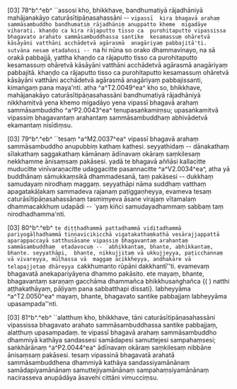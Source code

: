 [03] 78^b^.^eb^ ``assosi kho, bhikkhave, bandhumatiyā  rājadhāniyā mahājanakāyo caturāsītipāṇasahassāni -- `vipassī  kira bhagavā arahaṃ sammāsambuddho bandhumatiṃ rājadhāniṃ anuppatto kheme  migadāye viharati. khaṇḍo ca kira rājaputto tisso ca  purohitaputto vipassissa bhagavato arahato sammāsambuddhassa santike  kesamassuṃ ohāretvā kāsāyāni vatthāni acchādetvā agārasmā  anagāriyaṃ pabbajitā'ti. sutvāna nesaṃ etadahosi -- `na hi nūna  so orako dhammavinayo, na sā orakā pabbajjā, yattha khaṇḍo ca  rājaputto tisso ca purohitaputto kesamassuṃ ohāretvā kāsāyāni  vatthāni acchādetvā agārasmā anagāriyaṃ pabbajitā. khaṇḍo ca  rājaputto tisso ca purohitaputto kesamassuṃ ohāretvā kāsāyāni  vatthāni acchādetvā agārasmā anagāriyaṃ pabbajissanti, kimaṅgaṃ  pana maya'nti. atha ^a^T2.0049^ea^ kho so, bhikkhave, mahājanakāyo  caturāsītipāṇasahassāni bandhumatiyā rājadhāniyā nikkhamitvā yena  khemo migadāyo yena vipassī bhagavā arahaṃ sammāsambuddho ^a^P2.0043^ea^   tenupasaṅkamiṃsu; upasaṅkamitvā vipassiṃ bhagavantaṃ arahantaṃ sammāsambuddhaṃ  abhivādetvā ekamantaṃ nisīdiṃsu.

[03] 79^b^.^eb^ ``tesaṃ ^a^M2.0037^ea^ vipassī bhagavā arahaṃ sammāsambuddho  anupubbiṃ kathaṃ kathesi. seyyathidaṃ -- dānakathaṃ sīlakathaṃ saggakathaṃ  kāmānaṃ ādīnavaṃ okāraṃ saṃkilesaṃ nekkhamme ānisaṃsaṃ pakāsesi.  yadā te bhagavā aññāsi kallacitte muducitte vinīvaraṇacitte  udaggacitte pasannacitte ^a^V2.0034^ea^, atha yā buddhānaṃ sāmukkaṃsikā dhammadesanā, taṃ  pakāsesi -- dukkhaṃ samudayaṃ nirodhaṃ maggaṃ. seyyathāpi nāma suddhaṃ  vatthaṃ apagatakāḷakaṃ sammadeva rajanaṃ paṭiggaṇheyya, evameva tesaṃ  caturāsītipāṇasahassānaṃ tasmiṃyeva āsane virajaṃ vītamalaṃ dhammacakkhuṃ  udapādi -- `yaṃ kiñci samudayadhammaṃ sabbaṃ taṃ nirodhadhamma'nti.

[03] 80^b^.^eb^ ``te diṭṭhadhammā pattadhammā viditadhammā  pariyogāḷhadhammā tiṇṇavicikicchā vigatakathaṃkathā vesārajjappattā  aparappaccayā satthusāsane vipassiṃ bhagavantaṃ arahantaṃ sammāsambuddhaṃ  etadavocuṃ -- `abhikkantaṃ, bhante, abhikkantaṃ, bhante. seyyathāpi,  bhante, nikkujjitaṃ vā ukkujjeyya, paṭicchannaṃ vā vivareyya, mūḷhassa vā  maggaṃ ācikkheyya, andhakāre vā telapajjotaṃ dhāreyya ``cakkhumanto  rūpāni dakkhantī''ti. evamevaṃ bhagavatā anekapariyāyena dhammo  pakāsito. ete mayaṃ, bhante, bhagavantaṃ saraṇaṃ gacchāma dhammañca  bhikkhusaṅghañca {( ) natthi aṭṭhakathāyaṃ, pāḷiyaṃ pana sabbatthapi dissati}.   labheyyāma ^a^T2.0050^ea^ mayaṃ, bhante, bhagavato santike pabbajjaṃ labheyyāma upasampada''nti.

[03] 81^b^.^eb^ ``alatthuṃ kho, bhikkhave, tāni  caturāsītipāṇasahassāni vipassissa bhagavato arahato  sammāsambuddhassa santike pabbajjaṃ, alatthuṃ upasampadaṃ. te vipassī  bhagavā arahaṃ sammāsambuddho dhammiyā kathāya sandassesi samādapesi  samuttejesi sampahaṃsesi; saṅkhārānaṃ ^a^P2.0044^ea^ ādīnavaṃ okāraṃ saṃkilesaṃ  nibbāne ānisaṃsaṃ pakāsesi. tesaṃ vipassinā bhagavatā arahatā  sammāsambuddhena dhammiyā kathāya sandassiyamānānaṃ samādapiyamānānaṃ  samuttejiyamānānaṃ sampahaṃsiyamānānaṃ nacirasseva anupādāya āsavehi  cittāni vimucciṃsu.